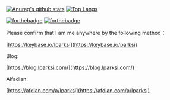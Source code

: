 [![Anurag's github stats](https://github-readme-stats.vercel.app/api?username=lparksi&theme=dark&show_icons=true)](https://github.com/anuraghazra/github-readme-stats)
[![Top Langs](https://github-readme-stats.vercel.app/api/top-langs/?username=lparksi&theme=dark&show_icons=true)](https://github.com/anuraghazra/github-readme-stats)


[![forthebadge](https://forthebadge.com/images/badges/ages-12.svg)](https://forthebadge.com)
[![forthebadge](https://forthebadge.com/images/badges/oooo-kill-em.svg)](https://forthebadge.com)

Please confirm that I am me anywhere by the following method：

[https://keybase.io/lparksi](https://keybase.io/parksi)

Blog:

[https://blog.lparksi.com/](https://blog.lparksi.com/)

Aifadian:

[https://afdian.com/a/lparksi](https://afdian.com/a/lparksi)
